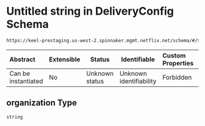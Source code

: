 # Untitled string in DeliveryConfig Schema

```txt
https://keel-prestaging.us-west-2.spinnaker.mgmt.netflix.net/schema/#/$defs/VersionedTagProvider/properties/organization
```




| Abstract            | Extensible | Status         | Identifiable            | Custom Properties | Additional Properties | Access Restrictions | Defined In                                                    |
| :------------------ | ---------- | -------------- | ----------------------- | :---------------- | --------------------- | ------------------- | ------------------------------------------------------------- |
| Can be instantiated | No         | Unknown status | Unknown identifiability | Forbidden         | Allowed               | none                | [keel.schema.json\*](keel.schema.json "open original schema") |

## organization Type

`string`
